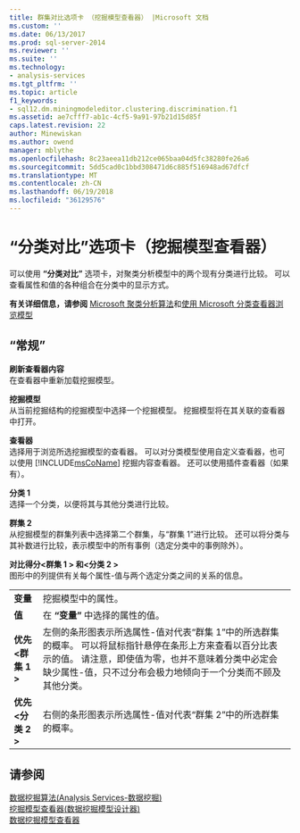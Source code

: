 ```yaml
---
title: 群集对比选项卡 （挖掘模型查看器） |Microsoft 文档
ms.custom: ''
ms.date: 06/13/2017
ms.prod: sql-server-2014
ms.reviewer: ''
ms.suite: ''
ms.technology:
- analysis-services
ms.tgt_pltfrm: ''
ms.topic: article
f1_keywords:
- sql12.dm.miningmodeleditor.clustering.discrimination.f1
ms.assetid: ae7cfff7-ab1c-4cf5-9a91-97b21d15d85f
caps.latest.revision: 22
author: Minewiskan
ms.author: owend
manager: mblythe
ms.openlocfilehash: 8c23aeea11db212ce065baa04d5fc38280fe26a6
ms.sourcegitcommit: 5dd5cad0c1bbd308471d6c885f516948ad67dfcf
ms.translationtype: MT
ms.contentlocale: zh-CN
ms.lasthandoff: 06/19/2018
ms.locfileid: "36129576"
---
```

# <a name="cluster-discrimination-tab-mining-model-viewer"></a>“分类对比”选项卡（挖掘模型查看器）
  可以使用 **“分类对比”** 选项卡，对聚类分析模型中的两个现有分类进行比较。 可以查看属性和值的各种组合在分类中的显示方式。  
  
 **有关详细信息，请参阅** [Microsoft 聚类分析算法](data-mining/microsoft-clustering-algorithm.md)和[使用 Microsoft 分类查看器浏览模型](data-mining/browse-a-model-using-the-microsoft-cluster-viewer.md)  
  
## <a name="options"></a>“常规”  
 **刷新查看器内容**  
 在查看器中重新加载挖掘模型。  
  
 **挖掘模型**  
 从当前挖掘结构的挖掘模型中选择一个挖掘模型。 挖掘模型将在其关联的查看器中打开。  
  
 **查看器**  
 选择用于浏览所选挖掘模型的查看器。 可以对分类模型使用自定义查看器，也可以使用 [!INCLUDE[msCoName](../includes/msconame-md.md)] 挖掘内容查看器。 还可以使用插件查看器（如果有）。  
  
 **分类 1**  
 选择一个分类，以便将其与其他分类进行比较。  
  
 **群集 2**  
 从挖掘模型的群集列表中选择第二个群集，与“群集 1”进行比较。 还可以将分类与其补数进行比较，表示模型中的所有事例（选定分类中的事例除外）。  
  
 **对比得分\<群集 1 > 和\<分类 2 >**  
 图形中的列提供有关每个属性-值与两个选定分类之间的关系的信息。  
  
|||  
|-|-|  
|**变量**|挖掘模型中的属性。|  
|**值**|在 **“变量”** 中选择的属性的值。|  
|**优先\<群集 1 >**|左侧的条形图表示所选属性-值对代表“群集 1”中的所选群集的概率。 可以将鼠标指针悬停在条形上方来查看以百分比表示的值。 请注意，即使值为零，也并不意味着分类中必定会缺少属性-值，只不过分布会极力地倾向于一个分类而不顾及其他分类。|  
|**优先\<分类 2 >**|右侧的条形图表示所选属性-值对代表“群集 2”中的所选群集的概率。|  
  
## <a name="see-also"></a>请参阅  
 [数据挖掘算法&#40;Analysis Services-数据挖掘&#41;](data-mining/data-mining-algorithms-analysis-services-data-mining.md)   
 [挖掘模型查看器&#40;数据挖掘模型设计器&#41;](mining-model-viewers-data-mining-model-designer.md)   
 [数据挖掘模型查看器](data-mining/data-mining-model-viewers.md)  
  
  